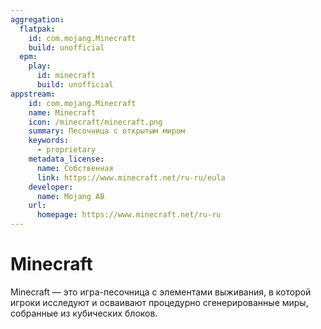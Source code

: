 ```yaml
---
aggregation:
  flatpak:
    id: com.mojang.Minecraft
    build: unofficial 
  epm:
    play:
      id: minecraft
      build: unofficial
appstream:
    id: com.mojang.Minecraft
    name: Minecraft
    icon: /minecraft/minecraft.png
    summary: Песочница с открытым миром 
    keywords:
      - proprietary
    metadata_license:
      name: Собственная
      link: https://www.minecraft.net/ru-ru/eula
    developer:
      name: Mojang AB
    url:
      homepage: https://www.minecraft.net/ru-ru
---
```


# Minecraft 

Minecraft — это игра-песочница с элементами выживания, в которой игроки исследуют и осваивают процедурно сгенерированные миры, собранные из кубических блоков.

<!--@include: @apps/_parts/install/content-flatpak.md-->
<!--@include: @apps/_parts/install/content-epm-play.md-->
